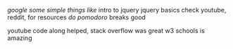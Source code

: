 *google some simple things like*
    intro to jquery
    jquery basics
    check youtube, reddit, for resources
*do pomodoro*
    breaks good

youtube code along helped,
stack overflow was great
w3 schools is amazing